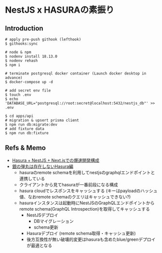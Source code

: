 # NestJS x HASURAの素振り


## Introduction

```
# apply pre-push githook (lefthook)
$ githooks:sync

# node & npm
$ nodenv install 18.13.0
$ nodenv rehash
$ npm i

# terminate postgresql docker container (Launch docker desktop in advance)  
$ docker-compose up -d

# add secret env file
$ touch .env
$ echo 'DATABASE_URL="postgresql://root:secret@localhost:5432/nestjs_db"' >> .env

$ cd apps/api
# migration & upsert prisma client
$ npm run db:migrate:dev
# add fixture data
$ npm run db:fixture
```

## Refs & Memo
- [Hasura + NestJS + Next.jsでの爆速開発構成](https://tech.aisaac.jp/entry/2022/11/11/093737)
- [銀の弾丸は存在しないHasura編](https://tech.aisaac.jp/entry/2023/04/25/094023)
  - hasuraのremote schemaを利用してnestjsのgraphqlエンドポイントと連携している
  - クライアントから見てhasuraが一番前段になる構成
  - hasura cloudでレスポンスをキャッシュする (キーはpayloadのハッシュ値、なおremote schemaのクエリはキャッシュできない?)
  - hasuraインスタンスは起動時にNestJSのGraphQLエンドポイントからremote schema(GraphQL Introspection)を取得してキャッシュする
    - NestJSデプロイ
      - DBマイグレーション
      - schema更新
    - Hasuraデプロイ (remote schema取得・キャッシュ更新)
    - 後方互換性が無い破壊的変更はhasuraも含めたblue/greenデプロイが最適となる
